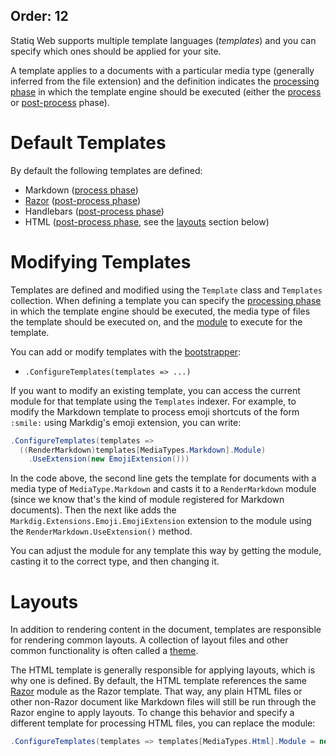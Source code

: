 Order: 12
---
Statiq Web supports multiple template languages (_templates_) and you can specify which ones should be applied for your site.

A template applies to a documents with a particular media type (generally inferred from the file extension) and the definition
indicates the [processing phase](xref:pipelines-and-modules#phases) in which the template engine should be executed
(either the [process](xref:pipelines-and-modules#process-phase) or [post-process](xref:pipelines-and-modules#post-process-phase) phase).

# Default Templates

By default the following templates are defined:

- Markdown ([process phase](xref:pipelines-and-modules#process-phase))
- [Razor](xref:web-razor) ([post-process phase](xref:pipelines-and-modules#post-process-phase))
- Handlebars ([post-process phase](xref:pipelines-and-modules#post-process-phase))
- HTML ([post-process phase](xref:pipelines-and-modules#post-process-phase), see the [layouts](#layouts) section below)

# Modifying Templates

Templates are defined and modified using the `Template` class and `Templates` collection. When defining a template you can specify
the [processing phase](xref:pipelines-and-modules#phases) in which the template engine should be executed, the media type
of files the template should be executed on, and the [module](xref:about-modules) to execute for the template.

You can add or modify templates with the [bootstrapper](xref:bootstrapper):

- `.ConfigureTemplates(templates => ...)`

If you want to modify an existing template, you can access the current module for that template using the `Templates` indexer. For
example, to modify the Markdown template to process emoji shortcuts of the form `:smile:` using Markdig's emoji extension, you can write:

```csharp
.ConfigureTemplates(templates =>
  ((RenderMarkdown)templates[MediaTypes.Markdown].Module)
    .UseExtension(new EmojiExtension()))
```

In the code above, the second line gets the template for documents with a media type of `MediaType.Markdown` and casts it to a `RenderMarkdown` module
(since we know that's the kind of module registered for Markdown documents). Then the next like adds the `Markdig.Extensions.Emoji.EmojiExtension`
extension to the module using the `RenderMarkdown.UseExtension()` method.

You can adjust the module for any template this way by getting the module, casting it to the correct type, and then changing it.

# Layouts

In addition to rendering content in the document, templates are responsible for rendering common layouts. A collection
of layout files and other common functionality is often called a [theme](xref:web-themes).

The HTML template is generally responsible for applying layouts, which is why one is defined. By default, the HTML template
references the same [Razor](xref:web-razor) module as the Razor template. That way, any plain HTML files or other non-Razor
document like Markdown files will still be run through the Razor engine to apply layouts. To change this behavior and specify
a different template for processing HTML files, you can replace the module:

```csharp
.ConfigureTemplates(templates => templates[MediaTypes.Html].Module = new SomeOtherModule())
```